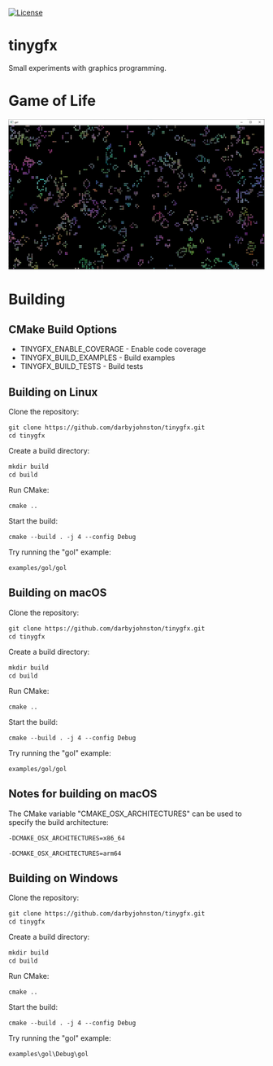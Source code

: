 [![License](https://img.shields.io/badge/License-BSD%203--Clause-blue.svg)](https://opensource.org/licenses/BSD-3-Clause)

tinygfx
=======
Small experiments with graphics programming.


Game of Life
============

![Game of Life](etc/Images/gol.png)


Building
========

CMake Build Options
-------------------
* TINYGFX_ENABLE_COVERAGE - Enable code coverage
* TINYGFX_BUILD_EXAMPLES - Build examples
* TINYGFX_BUILD_TESTS - Build tests

Building on Linux
-----------------
Clone the repository:
```
git clone https://github.com/darbyjohnston/tinygfx.git
cd tinygfx
```
Create a build directory:
```
mkdir build
cd build
```
Run CMake:
```
cmake ..
```
Start the build:
```
cmake --build . -j 4 --config Debug
```
Try running the "gol" example:
```
examples/gol/gol
```

Building on macOS
-----------------
Clone the repository:
```
git clone https://github.com/darbyjohnston/tinygfx.git
cd tinygfx
```
Create a build directory:
```
mkdir build
cd build
```
Run CMake:
```
cmake ..
```
Start the build:
```
cmake --build . -j 4 --config Debug
```
Try running the "gol" example:
```
examples/gol/gol
```

Notes for building on macOS
---------------------------
The CMake variable "CMAKE_OSX_ARCHITECTURES" can be used to specify the build
architecture:
```
-DCMAKE_OSX_ARCHITECTURES=x86_64
```
```
-DCMAKE_OSX_ARCHITECTURES=arm64
```

Building on Windows
-------------------
Clone the repository:
```
git clone https://github.com/darbyjohnston/tinygfx.git
cd tinygfx
```
Create a build directory:
```
mkdir build
cd build
```
Run CMake:
```
cmake ..
```
Start the build:
```
cmake --build . -j 4 --config Debug
```
Try running the "gol" example:
```
examples\gol\Debug\gol
```
